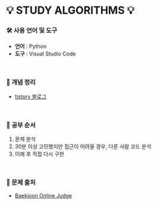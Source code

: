 # 💡 STUDY ALGORITHMS 💡

### 🛠 사용 언어 및 도구
- **언어** : Python
- **도구** : Visual Studio Code
<br/>

### 📘 개념 정리
- [tistory 블로그](https://sunowmin.tistory.com/)

<br/>

### 🧠 공부 순서
1. 문제 분석
2. 30분 이상 고민했지만 접근이 어려울 경우, 다른 사람 코드 분석
3. 이해 후 직접 다시 구현

<br/>
  
### 📌 문제 출처
- [Baekjoon Online Judge](https://www.acmicpc.net/)
